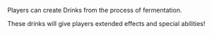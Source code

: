 Players can create Drinks from the process of fermentation.

These drinks will give players extended effects and special abilities!

